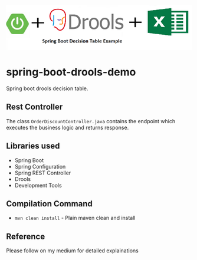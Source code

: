 ![](./img/header.png)

# spring-boot-drools-demo
Spring boot drools decision table.

## Rest Controller
The class `OrderDiscountController.java` contains the endpoint which executes the business logic and returns response.


## Libraries used
- Spring Boot
- Spring Configuration
- Spring REST Controller
- Drools
- Development Tools

	
## Compilation Command
- `mvn clean install` - Plain maven clean and install

## Reference
Please follow on my medium for detailed explainations

